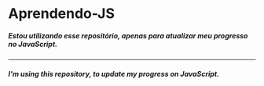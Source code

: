 # Aprendendo-JS
##### Estou utilizando esse repositório, apenas para atualizar meu progresso no JavaScript.

___

##### I'm using this repository, to update my progress on JavaScript.